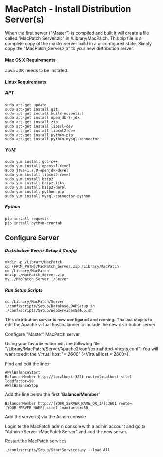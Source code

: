 # MacPatch - Install Distribution Server(s)When the first server ("Master") is compiled and built it will create a file called "MacPatch_Server.zip" in /Library/MacPatch. This zip file is a complete copy of the master server build in a unconfigured state. Simply copy the "MacPatch_Server.zip" to your new distribution server.

#### Mac OS X Requirements

Java JDK needs to be installed.

#### Linux Requirements

##### APT

	sudo apt-get update
	sudo apt-get install git
	sudo apt-get install build-essential
	sudo apt-get install openjdk-7-jdk
	sudo apt-get install zip
	sudo apt-get install libssl-dev
	sudo apt-get install libxml2-dev
	sudo apt-get install python-pip
	sudo apt-get install python-mysql.connector 
##### YUM

	sudo yum install gcc-c++
	sudo yum install openssl-devel
	sudo java-1.7.0-openjdk-devel
	sudo yum install libxml2-devel
	sudo yum install bzip2
	sudo yum install bzip2-libs
	sudo yum install bzip2-devel
	sudo yum install python-pip
	sudo yum install mysql-connector-python##### Python

	pip install requests
	pip install python-crontab## Configure Server##### Distribution Server Setup & Config	mkdir -p /Library/MacPatch
	cp {FROM_PATH}/MacPatch_Server.zip /Library/MacPatch
	cd /Library/MacPatch
	unzip ./MacPatch_Server.zip
	mv ./MacPatch_Server ./Server

##### Run Setup Scripts

	cd /Library/MacPatch/Server	
	./conf/scripts/Setup/DataBaseLDAPSetup.sh
	./conf/scripts/Setup/WebServicesSetup.shThis distribution server is now configured and running. The last step is to edit the Apache virtual host balancer to include the new distribution server.Configure "Master" MacPatch serverUsing your favorite editor edit the following file "/Library/MacPatch/Server/Apache2/conf/extra/httpd-vhosts.conf". You will want to edit the Virtual host "*:2600" (<VirtualHost *:2600>). Find and edit the lines:    #WslBalanceStart
    BalancerMember http://localhost:3601 route=localhost-site1 loadfactor=50    #WslBalanceStop  Add the line below the first "**BalancerMember**"    BalancerMember http://[YOUR_SERVER_NAME_OR_IP]:3601 route=[YOUR_SERVER_NAME]-site1 loadfactor=50Add the server(s) via the Admin consoleLogin to the MacPatch admin console with a admin account and go to "Admin->Server->MacPatch Server" and add the new server.Restart the MacPatch services

	./conf/scripts/Setup/StartServices.py --load All